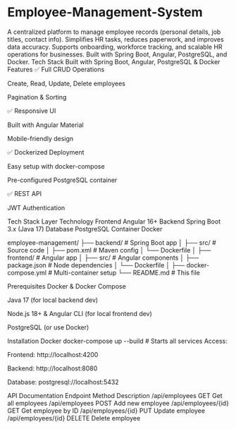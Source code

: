 # Employee-Management-System
A centralized platform to manage employee records (personal details, job titles, contact info). Simplifies HR tasks, reduces paperwork, and improves data accuracy. Supports onboarding, workforce tracking, and scalable HR operations for businesses. Built with Spring Boot, Angular, PostgreSQL, and Docker.
Tech Stack
Built with Spring Boot, Angular, PostgreSQL & Docker
Features
✅ Full CRUD Operations

Create, Read, Update, Delete employees

Pagination & Sorting 

✅ Responsive UI

Built with Angular Material

Mobile-friendly design

✅ Dockerized Deployment

Easy setup with docker-compose

Pre-configured PostgreSQL container

✅ REST API

JWT Authentication


Tech Stack
Layer	Technology
Frontend	Angular 16+
Backend	Spring Boot 3.x (Java 17)
Database	PostgreSQL
Container	Docker

employee-management/
├── backend/               # Spring Boot app
│   ├── src/               # Source code
│   ├── pom.xml            # Maven config
│   └── Dockerfile
│
├── frontend/              # Angular app
│   ├── src/               # Angular components
│   ├── package.json       # Node dependencies
│   └── Dockerfile
│
├── docker-compose.yml     # Multi-container setup
└── README.md              # This file

Prerequisites
Docker & Docker Compose

Java 17 (for local backend dev)

Node.js 18+ & Angular CLI (for local frontend dev)

PostgreSQL (or use Docker)

Installation
 Docker
docker-compose up --build  # Starts all services
Access:

Frontend: http://localhost:4200

Backend: http://localhost:8080

Database: postgresql://localhost:5432

API Documentation
Endpoint	Method	Description
/api/employees	GET	Get all employees
/api/employees	POST	Add new employee
/api/employees/{id}	GET	Get employee by ID
/api/employees/{id}	PUT	Update employee
/api/employees/{id}	DELETE	Delete employee